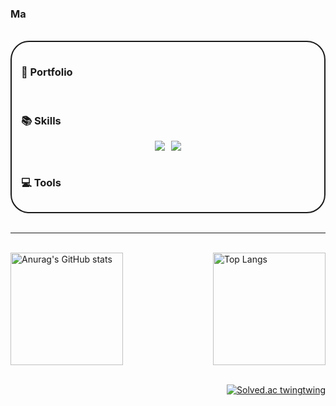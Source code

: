 ### Ma
<br>

<div style = "border : 2px solid; padding : 15px; border-radius: 30px;">

### 🔗 Portfolio
<br>

### 📚 Skills
<div style = "display : flex; justify-content: center; gap : 10px; flex-wrap: wrap;">
  <img src="https://img.shields.io/badge/Spring-white?style=flat&logo=Spring&logoColor=6DB33F"/>
  <img src="https://img.shields.io/badge/Spring Boot-white?style=flat&logo=Spring Boot&logoColor=6DB33F"/>
</div>
<br>

### 💻 Tools

</div>
<br>

---
<br>
<div style = "display : flex; justify-content: space-between;  align-items: center;">
    <img style = "height: 180px;
  object-fit: contain;" src="https://github-readme-stats.vercel.app/api?username=twingtwing&show_icons=true&theme=apprentice" title = "Anurag's GitHub stats"/>
    <img style = "height: 180px;
  object-fit: contain;" src="https://github-readme-stats.vercel.app/api/top-langs/?username=twingtwing&layout=compact&theme=apprentice" title = "Top Langs"/>
</div>
<br>
<div style = "display : flex; justify-content: end;">

[![Solved.ac twingtwing](http://mazassumnida.wtf/api/mini/generate_badge?boj=qazxc753)](https://solved.ac/qazxc753)

</div>
